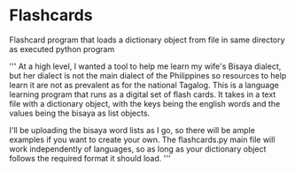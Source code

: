 # Flashcards
Flashcard program that loads a dictionary object from file in same directory as executed python program

''' At a high level, I wanted a tool to help me learn my wife's Bisaya dialect, but her dialect is not the main dialect of the Philippines so resources to help learn it are not as prevalent as for the national Tagalog.
This is a language learning program that runs as a digital set of flash cards. It takes in a text file with a dictionary object, with the keys being the english words and the values being the bisaya as list objects. 

I'll be uploading the bisaya word lists as I go, so there will be ample examples if you want to create your own. The flashcards.py main file will work independently of languages, so as long as your dictionary object follows the required format it should load.
'''
